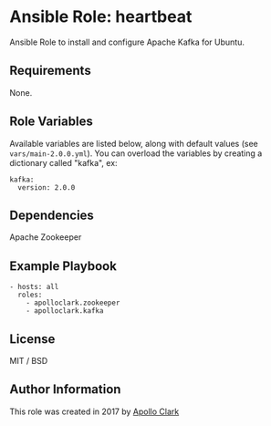 # Ansible Role: heartbeat

Ansible Role to install and configure Apache Kafka for Ubuntu.


## Requirements

None.

## Role Variables

Available variables are listed below, along with default values (see `vars/main-2.0.0.yml`).
You can overload the variables by creating a dictionary called "kafka", ex:

    kafka:
      version: 2.0.0

## Dependencies

Apache Zookeeper

## Example Playbook

    - hosts: all
      roles:
        - apolloclark.zookeeper
        - apolloclark.kafka

## License

MIT / BSD

## Author Information

This role was created in 2017 by [Apollo Clark](https://www.apolloclark.com/)
